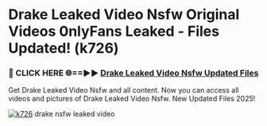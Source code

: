 # Drake Leaked Video Nsfw Original Videos 0nlyFans Leaked - Files Updated! (k726)

<h3>🔴 CLICK HERE 🌐==►► <a href="https://tinyurl.com/3hn5wdd3" rel="nofollow">Drake Leaked Video Nsfw Updated Files</a></h3>

Get Drake Leaked Video Nsfw and all content. Now you can access all videos and pictures of Drake Leaked Video Nsfw. New Updated Files 2025!

[![k726](https://i.imgur.com/4HnBqBT.gif)](https://tinyurl.com/3hn5wdd3)
drake nsfw leaked video